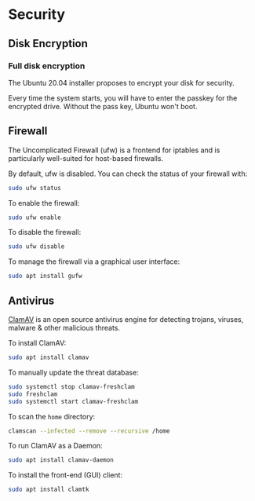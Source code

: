 # Security

## Disk Encryption

### Full disk encryption

The Ubuntu 20.04 installer proposes to encrypt your disk for security.

Every time the system starts, you will have to enter the passkey for
the encrypted drive. Without the pass key, Ubuntu won't boot.

## Firewall

The Uncomplicated Firewall (ufw) is a frontend for iptables and is
particularly well-suited for host-based firewalls.

By default, ufw is disabled. You can check the status of your firewall with:

```bash
sudo ufw status
```

To enable the firewall:

```bash
sudo ufw enable
```

To disable the firewall:

```bash
sudo ufw disable
```

To manage the firewall via a graphical user interface:

```bash
sudo apt install gufw
```

## Antivirus

[ClamAV](http://www.clamav.net/) is an open source antivirus engine for
detecting trojans, viruses, malware & other malicious threats.

To install ClamAV:

```bash
sudo apt install clamav
```

To manually update the threat database:

```bash
sudo systemctl stop clamav-freshclam
sudo freshclam
sudo systemctl start clamav-freshclam
```

To scan the `home` directory:

```bash
clamscan --infected --remove --recursive /home
```

To run ClamAV as a Daemon:

```bash
sudo apt install clamav-daemon
```

To install the front-end (GUI) client:

```bash
sudo apt install clamtk
```

